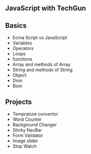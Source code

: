 ## JavaScript with TechGun
## Basics
   * Ecma Script vs JavaScript
   * Variables
   * Operators
   * Loops
   * functions  
   * Array and methods of Array
   * String and methods of String
   * Object
   * Dom
   * Bom

## Projects 
* Temprature convertor
* Word Counter
* Background Changer
* Sticky NavBar
* Form Validator
* Image slider
 * Stop Watch
